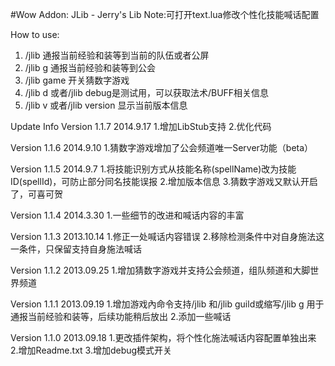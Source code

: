 #Wow Addon: JLib - Jerry's Lib
Note:可打开text.lua修改个性化技能喊话配置

How to use:
1. /jlib 通报当前经验和装等到当前的队伍或者公屏
2. /jlib g 通报当前经验和装等到公会
3. /jlib game 开关猜数字游戏
4. /jlib d 或者/jlib debug是测试用，可以获取法术/BUFF相关信息
5. /jlib v 或者/jlib version 显示当前版本信息

Update Info
Version 1.1.7 2014.9.17
1.增加LibStub支持
2.优化代码

Version 1.1.6 2014.9.10
1.猜数字游戏增加了公会频道唯一Server功能（beta）

Version 1.1.5 2014.9.7
1.将技能识别方式从技能名称(spellName)改为技能ID(spellId)，可防止部分同名技能误报
2.增加版本信息
3.猜数字游戏又默认开启了，可喜可贺

Version 1.1.4 2014.3.30
1.一些细节的改进和喊话内容的丰富

Version 1.1.3 2013.10.14
1.修正一处喊话内容错误
2.移除检测条件中对自身施法这一条件，只保留支持自身施法喊话

Version 1.1.2 2013.09.25
1.增加猜数字游戏并支持公会频道，组队频道和大脚世界频道

Version 1.1.1 2013.09.19
1.增加游戏內命令支持/jlib 和/jlib guild或缩写/jlib g 用于通报当前经验和装等，后续功能稍后放出
2.添加一些喊话

Version 1.1.0 2013.09.18
1.更改插件架构，将个性化施法喊话内容配置单独出来
2.增加Readme.txt
3.增加debug模式开关